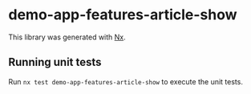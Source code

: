 # demo-app-features-article-show

This library was generated with [Nx](https://nx.dev).

## Running unit tests

Run `nx test demo-app-features-article-show` to execute the unit tests.
